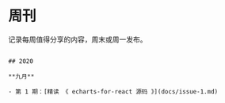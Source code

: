 # 周刊

记录每周值得分享的内容，周末或周一发布。

```

## 2020

**九月**

- 第 1 期：[精读 《 echarts-for-react 源码 》](docs/issue-1.md)

```
